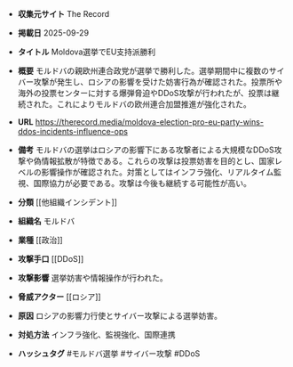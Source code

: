 - **収集元サイト**
The Record

- **掲載日**
2025-09-29

- **タイトル**
Moldova選挙でEU支持派勝利

- **概要**
モルドバの親欧州連合政党が選挙で勝利した。選挙期間中に複数のサイバー攻撃が発生し、ロシアの影響を受けた妨害行為が確認された。投票所や海外の投票センターに対する爆弾脅迫やDDoS攻撃が行われたが、投票は継続された。これによりモルドバの欧州連合加盟推進が強化された。

- **URL**
https://therecord.media/moldova-election-pro-eu-party-wins-ddos-incidents-influence-ops

- **備考**
モルドバの選挙はロシアの影響下にある攻撃者による大規模なDDoS攻撃や偽情報拡散が特徴である。これらの攻撃は投票妨害を目的とし、国家レベルの影響操作が確認された。対策としてはインフラ強化、リアルタイム監視、国際協力が必要である。攻撃は今後も継続する可能性が高い。

- **分類**
[[他組織インシデント]]

- **組織名**
モルドバ

- **業種**
[[政治]]

- **攻撃手口**
[[DDoS]]

- **攻撃影響**
選挙妨害や情報操作が行われた。

- **脅威アクター**
[[ロシア]]

- **原因**
ロシアの影響力行使とサイバー攻撃による選挙妨害。

- **対処方法**
インフラ強化、監視強化、国際連携

- **ハッシュタグ**
#モルドバ選挙 #サイバー攻撃 #DDoS
